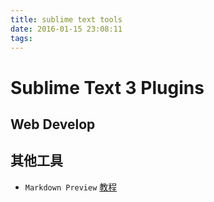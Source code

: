 ```yaml
---
title: sublime text tools
date: 2016-01-15 23:08:11
tags:
---
```


# Sublime Text 3 Plugins

## Web Develop

## 其他工具
- `Markdown Preview` [教程](https://segmentfault.com/a/1190000000723945)

